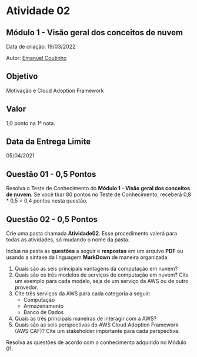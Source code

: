 # Atividade 02

## Módulo 1 - Visão geral dos conceitos de nuvem

Data de criação: 19/03/2022

Autor: [Emanuel Coutinho](https://github.com/emanuelcoutinho)

## Objetivo
Motivação e Cloud Adoption Framework

## Valor
1,0 ponto na 1ª nota.

## Data da Entrega Limite
05/04/2021

## Questão 01 - 0,5 Pontos
Resolva o Teste de Conhecimento do **Módulo 1 - Visão geral dos conceitos de nuvem**. Se você tirar 80 pontos no Teste de Conhecimento, receberá 0,8 * 0,5 = 0,4 pontos nesta questão.

## Questão 02 - 0,5 Pontos
Crie uma pasta chamada **Atividade02**. Esse procedimento valerá para todas as atividades, só mudando o nome da pasta. 

Inclua na pasta as **questões** a seguir e **respostas** em um arquivo **PDF** ou usando a sintaxe da linguagem **MarkDown** de maneira organizada.

1. Quais são as seis principais vantagens da computação em nuvem?
2. Quais são os três modelos de serviços de computação em nuvem? Cite um exemplo para cada modelo, seja de um serviço da AWS ou de outro provedor.
3. Cite três serviços da AWS para cada categoria a seguir:
   - Computação
   - Armazenamento
   - Banco de Dados
4. Quais as três principais maneiras de interagir com a AWS?
5. Quais são as seis perspectivas do AWS Cloud Adoption Framework (AWS CAF)? Cite um stakeholder importante para cada perspectiva.

Resolva as questões de acordo com o conhecimento adquirido no Módulo 01.

